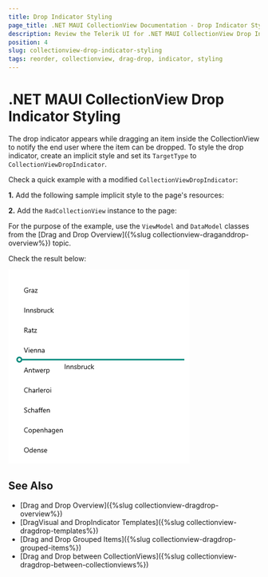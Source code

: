 ```yaml
---
title: Drop Indicator Styling
page_title: .NET MAUI CollectionView Documentation - Drop Indicator Styling
description: Review the Telerik UI for .NET MAUI CollectionView Drop Indicator Styling.
position: 4
slug: collectionview-drop-indicator-styling
tags: reorder, collectionview, drag-drop, indicator, styling
---
```


# .NET MAUI CollectionView Drop Indicator Styling

The drop indicator appears while dragging an item inside the CollectionView to notify the end user where the item can be dropped. To style the drop indicator, create an implicit style and set its `TargetType` to `CollectionViewDropIndicator`.

Check a quick example with a modified `CollectionViewDropIndicator`:

**1.** Add the following sample implicit style to the page's resources:

<snippet id='collectionview-drop-indicator-style' />

**2.** Add the `RadCollectionView` instance to the page:

<snippet id='collectionview-drop-indicator-styling' />

For the purpose of the example, use the `ViewModel` and `DataModel` classes from the [Drag and Drop Overview]({%slug collectionview-draganddrop-overview%}) topic.

Check the result below:

![.NET MAUI CollectionView Drop Indicator Styling](../images/collectionview-dragdrop-dropindicatorstyle.png)

## See Also

- [Drag and Drop Overview]({%slug collectionview-dragdrop-overview%})
- [DragVisual and DropIndicator Templates]({%slug collectionview-dragdrop-templates%})
- [Drag and Drop Grouped Items]({%slug collectionview-dragdrop-grouped-items%})
- [Drag and Drop between CollectionViews]({%slug collectionview-dragdrop-between-collectionviews%})
